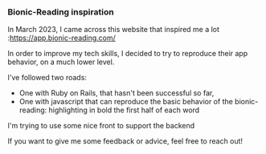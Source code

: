### Bionic-Reading inspiration

In March 2023, I came across this website that inspired me a lot :https://app.bionic-reading.com/

In order to improve my tech skills, I decided to try to reproduce their app behavior, on a much lower level.

I've followed two roads:
- One with Ruby on Rails, that hasn't been successful so far,
- One with javascript that can reproduce the basic behavior of the bionic-reading: highlighting in bold the first half of each word

I'm trying to use some nice front to support the backend

If you want to give me some feedback or advice, feel free to reach out!
